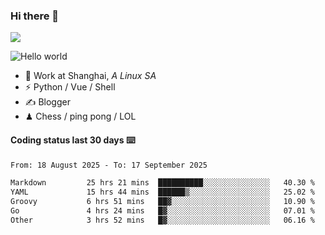 ### Hi there 👋
![](https://komarev.com/ghpvc/?username=Xuhandsome)


<img src="https://github-readme-stats.vercel.app/api?username=XuHandsome&show_icons=true&theme=merko" alt="Hello world">

<br/>

- 🍻  Work at Shanghai, _A Linux SA_
- ⚡  Python / Vue / Shell
- ✍️  Blogger
- ♟  Chess / ping pong / LOL

#### Coding status last 30 days ⌨️

<!--START_SECTION:waka-->

```txt
From: 18 August 2025 - To: 17 September 2025

Markdown         25 hrs 21 mins  ██████████░░░░░░░░░░░░░░░   40.30 %
YAML             15 hrs 44 mins  ██████▒░░░░░░░░░░░░░░░░░░   25.02 %
Groovy           6 hrs 51 mins   ██▓░░░░░░░░░░░░░░░░░░░░░░   10.90 %
Go               4 hrs 24 mins   █▓░░░░░░░░░░░░░░░░░░░░░░░   07.01 %
Other            3 hrs 52 mins   █▓░░░░░░░░░░░░░░░░░░░░░░░   06.16 %
```

<!--END_SECTION:waka-->
